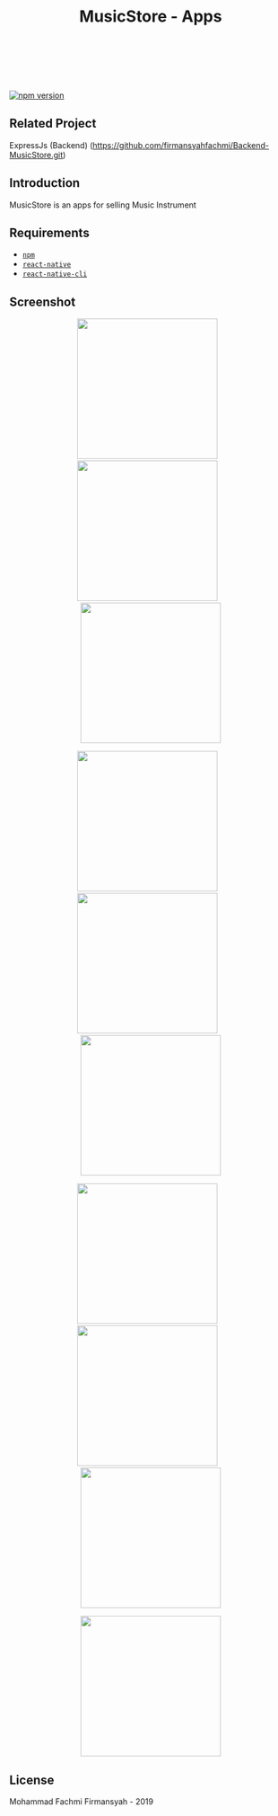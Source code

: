 <h1 align="center">MusicStore - Apps</h1><br/><br/>


<br/><br/>

<a href="#">
  <img src="https://img.shields.io/badge/React%20Native-0.60-blue.svg?style=flat-square" alt="npm version">
</a>


## Related Project
ExpressJs (Backend) (https://github.com/firmansyahfachmi/Backend-MusicStore.git)

## Introduction

MusicStore is an apps for selling Music Instrument 


## Requirements
* [`npm`](https://www.npmjs.com/get-npm)
* [`react-native`](https://facebook.github.io/react-native/docs/getting-started)
* [`react-native-cli`](https://facebook.github.io/react-native/docs/getting-started)

 
## Screenshot
 <p align="center">
    <span>
      <img src="https://user-images.githubusercontent.com/52324743/67632190-078d4f00-f8d3-11e9-8f2c-6f11de0eafcd.png" width="250px" />
      &nbsp;&nbsp;
      <img src="https://user-images.githubusercontent.com/52324743/67632194-183dc500-f8d3-11e9-9608-ced82ef480d4.png" width="250px" />
      &nbsp;&nbsp;
      <img src="https://user-images.githubusercontent.com/52324743/67632200-2e4b8580-f8d3-11e9-9913-a7e96eea5390.png" width="250px" />
    </span>
  </p>
   <p align="center">
    <span>
      <img src="https://user-images.githubusercontent.com/52324743/67632216-605ce780-f8d3-11e9-8cfe-bde6464910d0.png" width="250px" />
      &nbsp;&nbsp;
      <img src="https://user-images.githubusercontent.com/52324743/67632222-75d21180-f8d3-11e9-9f29-217405705fef.png" width="250px" />
      &nbsp;&nbsp;
      <img src="https://user-images.githubusercontent.com/52324743/67632224-7f5b7980-f8d3-11e9-9fa0-bad1f8805314.png" width="250px" />
    </span>
  </p>
  <p align="center">
    <span>
      <img src="https://user-images.githubusercontent.com/52324743/67632234-ac0f9100-f8d3-11e9-8173-2717ba10b126.png" width="250px" />
      &nbsp;&nbsp;
      <img src="https://user-images.githubusercontent.com/52324743/67632249-be89ca80-f8d3-11e9-9efa-b39279c873e7.png" width="250px" />
      &nbsp;&nbsp;
      <img src="https://user-images.githubusercontent.com/52324743/67632255-cc3f5000-f8d3-11e9-9f20-4d98807c2370.png" width="250px" />
    </span>
  </p>
  <p align="center">
    <span>
      <img src="https://user-images.githubusercontent.com/52324743/67632273-04df2980-f8d4-11e9-9e7b-0e62544646a3.png" width="250px" />
    </span>
  </p>
  
   
## License
Mohammad Fachmi Firmansyah - 2019

